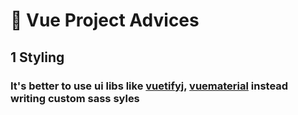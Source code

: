 # 👀 Vue Project Advices

## 1 Styling 
### It's better to use ui libs like [vuetifyj](https://vuetifyjs.com/en/), [vuematerial](https://vuematerial.io/) instead writing custom sass syles 

